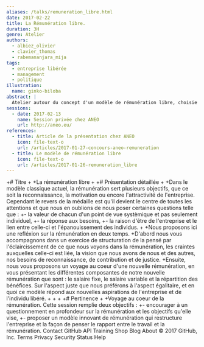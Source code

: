 ```yaml
---
aliases: /talks/remuneration_libre.html
date: 2017-02-22
title: La Rémunération libre.
duration: 3H
genre: Atelier
authors:
  - albiez_olivier
  - clavier_thomas
  - rabemananjara_mija
tags:
  - entreprise libérée
  - management
  - politique
illustration:
  name: ginko-biloba
abstract: |
  Atelier autour du concept d'un modèle de rémunération libre, choisie par les salariés.
sessions:
  - date: 2017-02-13
    name: Session privée chez ANEO
    url: http://aneo.eu/
references:
  - title: Article de la présentation chez ANEO
    icon: file-text-o
    url: /articles/2017-01-27-concours-aneo-remuneration
  - title: Le modèle de rémunération libre
    icon: file-text-o
    url: /articles/2017-01-26-remuneration_libre
---
```


 +# Titre
 +
 +La rémunération libre
 +
 +# Présentation détaillée
 +
 +Dans le modèle classique actuel, la rémunération sert plusieurs objectifs, que ce soit la reconnaissance, la motivation ou encore l'attractivité de l'entreprise. Cependant le revers de la médaille est qu'il devient le centre de toutes les attentions et que nous en oublions de nous poser certaines questions telle que :
 +- la valeur de chacun d'un point de vue systèmique et pas seulement individuel, 
 +- la réponse aux besoins,
 +- la raison d'être de l'entreprise et le lien entre celle-ci et l'épanouissement des individus.
 +
 +Nous proposons ici une refléxion sur la rémunération en deux temps.
 +D'abord nous vous accompagnons dans un exercice de structuration de la pensé par l'éclaircissement de ce que nous voyons dans la rémunération, les craintes auxquelles celle-ci est liée, la vision que nous avons de nous et des autres, nos besoins de reconnaissance, de contribution et de justice.
 +Ensuite, nous vous proposons un voyage au coeur d'une nouvelle rémunération, en vous présentant les différentes composantes de notre nouvelle rémunération que sont : le salaire fixe, le salaire variable et la répartition des bénéfices. Sur l'aspect juste que nous préférons à l'aspect égalitaire, et en quoi ce modèle répond aux nouvelles aspirations de l'entreprise et de l'individu libéré.
 +
 +
 +
 +# Pertinence
 +
 +Voyage au coeur de la rémunération. Cette session remplie deux objectifs : 
 +- encourager à un questionnement en profondeur sur la rémunération et les objectifs qu'elle vise,
 +- proposer un modèle innovant de rémunération qui restructure l'entreprise et la façon de penser le rapport entre le travail et la rémunération.
Contact GitHub API Training Shop Blog About
© 2017 GitHub, Inc. Terms Privacy Security Status Help
